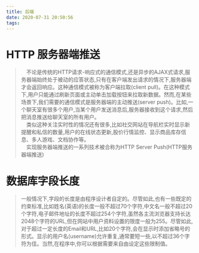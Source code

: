 ```yaml
---
title: 后端
date: 2020-07-31 20:50:56
tags:
---
```


# HTTP 服务器端推送

>  不论是传统的HTTP请求-响应式的通信模式,还是异步的AJAX式请求,服务器端始终处于被动的应答状态,只有在客户端发出请求的情况下,服务器端才会返回响应。这种通信模式被称为客户端拉取(client pull)。在这种模式下,用户只能通过刷新页面或主动单击加载按钮来拉取新数据。然而,在某些场景下,我们需要的通信模式是服务器端的主动推送(server push)。比如,一个聊天室有很多个用户,当某个用户发送消息后,服务器接收到这个请求,然后把消息推送给聊天室的所有用户。  
 类似这种关注实时性的情况还有很多,比如社交网站在导航栏实时显示新提醒和私信的数量,用户的在线状态更新,股价行情监控、显示商品库存信息、多人游戏、文档协作等。  
 实现服务器端推送的一系列技术被合称为HTTP Server Push(HTTP服务器端推送)

# 数据库字段长度

> 一般情况下,字段的长度是由程序设计者自定的。尽管如此,也有一些既定的约束标准,比如姓名(英语)的长度一般不超过70个字符,中文名一般不超过20个字符,电子邮件地址的长度不超过254个字符,虽然各主流浏览器支持长达2048个字符的URL,但在网站中用户资料设置的限度一般为255。尽管如此,对于超过一定长度的Email和URL,比如20个字符,会在显示时添加省略号的形式。显示的用户名(username)允许重复,通常要短一些,以不超过36个字符为佳。当然,在程序中,你可以根据需要来自由设定这些限制值。